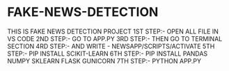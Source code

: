 # FAKE-NEWS-DETECTION
THIS IS FAKE NEWS DETECTION PROJECT
1ST STEP:- OPEN ALL FILE IN VS CODE
2ND STEP:- GO TO APP.PY
3RD STEP:- THEN GO TO TERMINAL SECTION
4RD STEP:- AND WRITE - NEWSAPP/SCRIPTS/ACTIVATE
5TH STEP:- PIP INSTALL SCIKIT-LEARN
6TH STEP:- PIP INSTALL PANDAS NUMPY SKLEARN FLASK GUNICORN
7TH STEP:- PYTHON APP.PY

